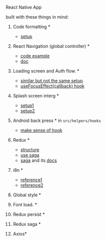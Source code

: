 React Native App

built with these things in mind:

1. Code formatting \*
    * [setup](https://rafaelsm.me/code-quality-prettier-eslint-husky)
2. React Navigation (global controller) \*
    * [code example](https://github.com/thecodingmachine/react-native-boilerplate/blob/master/App/Services/NavigationService.js)
    * [doc](https://reactnavigation.org/docs/en/navigating-without-navigation-prop.html)
3. Loading screen and Auth flow. \*
    * [similar but not the same setup](https://reactnavigation.org/docs/en/next/auth-flow.html)
    * [useFocusEffect(callback) hook](https://github.com/react-navigation/hooks)

4. Splash screen interg \*
    * [setup1](https://medium.com/@appstud/add-a-splash-screen-to-a-react-native-app-810492e773f9)
    * [setup2](https://github.com/crazycodeboy/react-native-splash-screen)
5. Android back press \*
    in ```src/helpers/hooks```
    * [make sense of hook](https://overreacted.io/making-setinterval-declarative-with-react-hooks/)
6. Redux \*
    * [structure](https://hackernoon.com/my-journey-toward-a-maintainable-project-structure-for-react-redux-b05dfd999b5)
    * [use saga](https://medium.com/@marcelschulze/using-react-native-with-redux-and-redux-saga-a-new-proposal-ba71f151546f)
    * [saga](https://github.com/redux-saga/redux-saga) and its [docs](https://redux-saga.js.org/)
7. i8n \*
    * [reference1](https://dev.to/vikrantnegi/creating-a-multi-language-app-in-react-native-1joj)
    * [reference2](https://dev.to/ksushiva/how-to-translate-your-react-js-app-with-i18next-12mn)
8. Global style \*
9. Font load. \*
10. Redux persist \*
11. Redux saga \*
12. Axios\*
